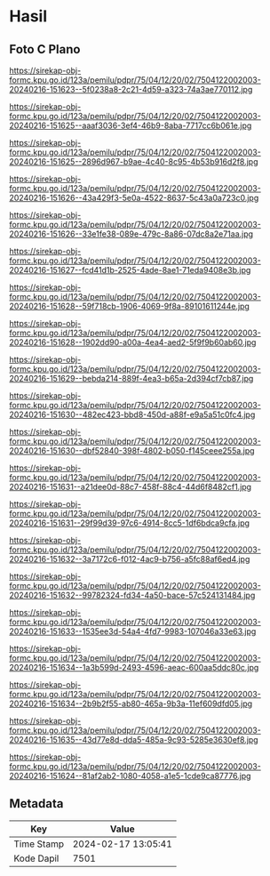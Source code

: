 # Hasil

## Foto C Plano

https://sirekap-obj-formc.kpu.go.id/123a/pemilu/pdpr/75/04/12/20/02/7504122002003-20240216-151623--5f0238a8-2c21-4d59-a323-74a3ae770112.jpg

https://sirekap-obj-formc.kpu.go.id/123a/pemilu/pdpr/75/04/12/20/02/7504122002003-20240216-151625--aaaf3036-3ef4-46b9-8aba-7717cc6b061e.jpg

https://sirekap-obj-formc.kpu.go.id/123a/pemilu/pdpr/75/04/12/20/02/7504122002003-20240216-151625--2896d967-b9ae-4c40-8c95-4b53b916d2f8.jpg

https://sirekap-obj-formc.kpu.go.id/123a/pemilu/pdpr/75/04/12/20/02/7504122002003-20240216-151626--43a429f3-5e0a-4522-8637-5c43a0a723c0.jpg

https://sirekap-obj-formc.kpu.go.id/123a/pemilu/pdpr/75/04/12/20/02/7504122002003-20240216-151626--33e1fe38-089e-479c-8a86-07dc8a2e71aa.jpg

https://sirekap-obj-formc.kpu.go.id/123a/pemilu/pdpr/75/04/12/20/02/7504122002003-20240216-151627--fcd41d1b-2525-4ade-8ae1-71eda9408e3b.jpg

https://sirekap-obj-formc.kpu.go.id/123a/pemilu/pdpr/75/04/12/20/02/7504122002003-20240216-151628--59f718cb-1906-4069-9f8a-89101611244e.jpg

https://sirekap-obj-formc.kpu.go.id/123a/pemilu/pdpr/75/04/12/20/02/7504122002003-20240216-151628--1902dd90-a00a-4ea4-aed2-5f9f9b60ab60.jpg

https://sirekap-obj-formc.kpu.go.id/123a/pemilu/pdpr/75/04/12/20/02/7504122002003-20240216-151629--bebda214-889f-4ea3-b65a-2d394cf7cb87.jpg

https://sirekap-obj-formc.kpu.go.id/123a/pemilu/pdpr/75/04/12/20/02/7504122002003-20240216-151630--482ec423-bbd8-450d-a88f-e9a5a51c0fc4.jpg

https://sirekap-obj-formc.kpu.go.id/123a/pemilu/pdpr/75/04/12/20/02/7504122002003-20240216-151630--dbf52840-398f-4802-b050-f145ceee255a.jpg

https://sirekap-obj-formc.kpu.go.id/123a/pemilu/pdpr/75/04/12/20/02/7504122002003-20240216-151631--a21dee0d-88c7-458f-88c4-44d6f8482cf1.jpg

https://sirekap-obj-formc.kpu.go.id/123a/pemilu/pdpr/75/04/12/20/02/7504122002003-20240216-151631--29f99d39-97c6-4914-8cc5-1df6bdca9cfa.jpg

https://sirekap-obj-formc.kpu.go.id/123a/pemilu/pdpr/75/04/12/20/02/7504122002003-20240216-151632--3a7172c6-f012-4ac9-b756-a5fc88af6ed4.jpg

https://sirekap-obj-formc.kpu.go.id/123a/pemilu/pdpr/75/04/12/20/02/7504122002003-20240216-151632--99782324-fd34-4a50-bace-57c524131484.jpg

https://sirekap-obj-formc.kpu.go.id/123a/pemilu/pdpr/75/04/12/20/02/7504122002003-20240216-151633--1535ee3d-54a4-4fd7-9983-107046a33e63.jpg

https://sirekap-obj-formc.kpu.go.id/123a/pemilu/pdpr/75/04/12/20/02/7504122002003-20240216-151634--1a3b599d-2493-4596-aeac-600aa5ddc80c.jpg

https://sirekap-obj-formc.kpu.go.id/123a/pemilu/pdpr/75/04/12/20/02/7504122002003-20240216-151634--2b9b2f55-ab80-465a-9b3a-11ef609dfd05.jpg

https://sirekap-obj-formc.kpu.go.id/123a/pemilu/pdpr/75/04/12/20/02/7504122002003-20240216-151635--43d77e8d-dda5-485a-9c93-5285e3630ef8.jpg

https://sirekap-obj-formc.kpu.go.id/123a/pemilu/pdpr/75/04/12/20/02/7504122002003-20240216-151624--81af2ab2-1080-4058-a1e5-1cde9ca87776.jpg


## Metadata

| Key        | Value               |
| ---------- | ------------------- |
| Time Stamp | 2024-02-17 13:05:41 |
| Kode Dapil | 7501                |



